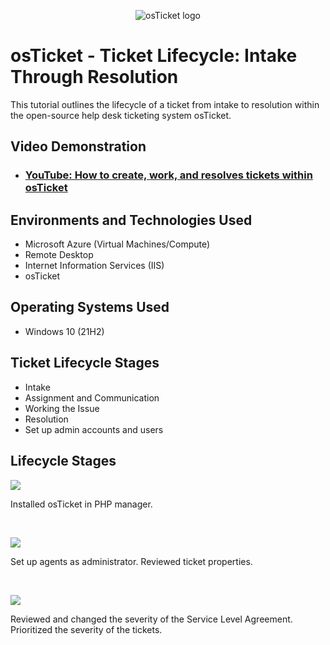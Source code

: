 <p align="center">
<img src="https://i.imgur.com/Clzj7Xs.png" alt="osTicket logo"/>
</p>

<h1>osTicket - Ticket Lifecycle: Intake Through Resolution</h1>
This tutorial outlines the lifecycle of a ticket from intake to resolution within the open-source help desk ticketing system osTicket.<br />


<h2>Video Demonstration</h2>

- ### [YouTube: How to create, work, and resolves tickets within osTicket](https://www.youtube.com)

<h2>Environments and Technologies Used</h2>

- Microsoft Azure (Virtual Machines/Compute)
- Remote Desktop
- Internet Information Services (IIS)
- osTicket

<h2>Operating Systems Used </h2>

- Windows 10</b> (21H2)

<h2>Ticket Lifecycle Stages</h2>

- Intake
- Assignment and Communication
- Working the Issue
- Resolution
- Set up admin accounts and users

<h2>Lifecycle Stages</h2>

<p>
<img src="https://github.com/user-attachments/assets/30e3956c-fb0c-4ff2-ab28-3f14f63297e3"/>
</p>
<p>
Installed osTicket in PHP manager. 
</p>
<br />

<p>
<img src="https://github.com/user-attachments/assets/15f87da2-d277-4bc4-a38a-4ce832c673fc"/>
</p>
<p>
Set up agents as administrator. Reviewed ticket properties.
</p>
<br />

<p>
<img src="https://github.com/user-attachments/assets/1efc7868-6cf1-476b-805d-3d5fdf8d8200"/>
</p>
<p>
Reviewed and changed the severity of the Service Level Agreement. Prioritized the severity of the tickets. 
</p>
<br />
